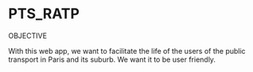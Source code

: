 # PTS_RATP

OBJECTIVE

With this web app, we want to facilitate the life of the users of the public transport in Paris and its suburb. We want it to be user friendly.
